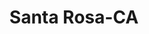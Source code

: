 ---
title: Santa Rosa-CA
slug: santa-rosa-ca
f_state:
- cms/state/california.md
f_locations:
- cms/payday-loan/a-cash-box-328.md
- cms/payday-loan/advanced-america-3484.md
- cms/payday-loan/allied-cash-advance-3992.md
- cms/payday-loan/allied-cash-advance-4002.md
- cms/payday-loan/allied-cash-advance-4003.md
- cms/payday-loan/cash-box-6741.md
- cms/payday-loan/cash-box-6743.md
- cms/payday-loan/cash-box-6744.md
- cms/payday-loan/cash-box-check-cashing-service-6750.md
- cms/payday-loan/cash-now-8080.md
- cms/payday-loan/cash-station-inc-8412.md
- cms/payday-loan/cash-station-inc-8413.md
- cms/payday-loan/cash-station-inc-8414.md
- cms/payday-loan/cash-station-inc-8415.md
- cms/payday-loan/cash-station-inc-8416.md
- cms/payday-loan/check-center-11052.md
- cms/payday-loan/check-center-11058.md
- cms/payday-loan/check-max-plus-13892.md
- cms/payday-loan/express-paymex-money-transmitt-17183.md
- cms/payday-loan/gils-business-tax-service-18948.md
- cms/payday-loan/mccash-20728.md
- cms/payday-loan/paul-jain-23471.md
- cms/payday-loan/pawn-advantage-23472.md
- cms/payday-loan/th-e-pawn-advantage-27616.md
updated-on: '2024-05-30T13:41:28.615Z'
created-on: '2024-05-30T13:41:28.615Z'
published-on: '2024-05-30T13:54:32.469Z'
f_city: Santa Rosa
layout: '[city].html'
tags: city
---